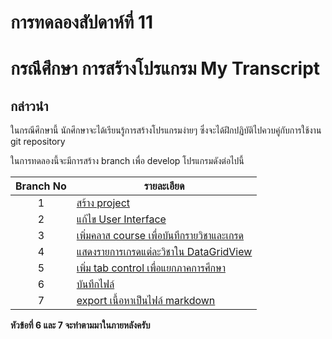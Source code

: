 # การทดลองสัปดาห์ที่ 11  #
# กรณึศึกษา การสร้างโปรแกรม My Transcript #

## กล่าวนำ ##

ในกรณีศึกษานี้ นักศึกษาจะได้เรียนรู้การสร้างโปรแกรมง่ายๆ ซึ่งจะได้ฝึกปฏิบัติไปควบคู่กับการใช้งาน git repository

ในการทดลองนี้จะมีการสร้าง branch เพื่อ develop โปรแกรมดังต่อไปนี้

|Branch No|     รายละเอียด                |
|:-------:|-----------------------------|
|    1    | [สร้าง project](./Week_11_CaseStudy_MyTranscript_Branch1.md) |
|    2    | [แก้ไข User Interface](./Week_11_CaseStudy_MyTranscript_Branch2.md) |
|    3    | [เพิ่มคลาส course เพื่อบันทึกรายวิชาและเกรด](./Week_11_CaseStudy_MyTranscript_Branch3.md)|
|    4    | [แสดงรายการเกรดแต่ละวิชาใน DataGridView](./Week_11_CaseStudy_MyTranscript_Branch4.md)|
|    5    | [เพิ่ม tab control เพื่อแยกภาคการศึกษา](./Week_11_CaseStudy_MyTranscript_Branch5.md)|
|    6    | [บันทึกไฟล์](./Week_11_CaseStudy_MyTranscript_Branch6.md)|
|    7    | [export เนื้อหาเป็นไฟล์ markdown](./Week_11_CaseStudy_MyTranscript_Branch7.md)|

**หัวข้อที่ 6 และ 7 จะทำตามมาในภายหลังครับ**




